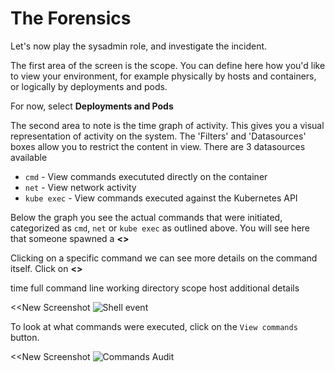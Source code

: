 # The Forensics

Let's now play the sysadmin role, and investigate the incident.

The first area of the screen is the scope. You can define here how you'd like to view your environment, for example physically by hosts and containers, or logically by deployments and pods.

For now, select **Deployments and Pods**

The second area to note is the time graph of activity.  This gives you a visual representation of activity on the system. The 'Filters' and 'Datasources' boxes allow you to restrict the content in view. There are 3 datasources available

 - `cmd` - View commands execututed directly on the container
 - `net` - View network activity
 - `kube exec` - View commands executed against the Kubernetes API


Below the graph you see the actual commands that were initiated, categorized as `cmd`, `net` or `kube exec` as outlined above.  You will see here that someone spawned a **<<terminal shell in a container.>>**  

Clicking on a specific command we can see more details on the command itself.  Click on **<<WHICH ONE>>**

time
full command line
working directory
scope
host
additional details

<<New Screenshot
![Shell event](/sysdig/courses/secure/secure-lab08/assets/shell_event.png)

To look at what commands were executed, click on the `View commands` button.

<<New Screenshot
![Commands Audit](/sysdig/courses/secure/secure-lab08/assets/commands_audit.png)
